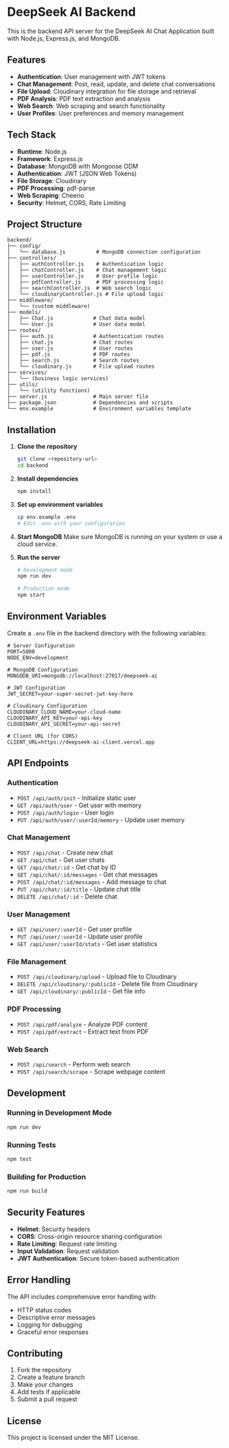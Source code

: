 # DeepSeek AI Backend

This is the backend API server for the DeepSeek AI Chat Application built with Node.js, Express.js, and MongoDB.

## Features

- **Authentication**: User management with JWT tokens
- **Chat Management**: Post, read, update, and delete chat conversations
- **File Upload**: Cloudinary integration for file storage and retrieval
- **PDF Analysis**: PDF text extraction and analysis
- **Web Search**: Web scraping and search functionality
- **User Profiles**: User preferences and memory management

## Tech Stack

- **Runtime**: Node.js
- **Framework**: Express.js
- **Database**: MongoDB with Mongoose ODM
- **Authentication**: JWT (JSON Web Tokens)
- **File Storage**: Cloudinary
- **PDF Processing**: pdf-parse
- **Web Scraping**: Cheerio
- **Security**: Helmet, CORS, Rate Limiting

## Project Structure

```
backend/
├── config/
│   └── database.js          # MongoDB connection configuration
├── controllers/
│   ├── authController.js    # Authentication logic
│   ├── chatController.js    # Chat management logic
│   ├── userController.js    # User profile logic
│   ├── pdfController.js     # PDF processing logic
│   ├── searchController.js  # Web search logic
│   └── cloudinaryController.js # File upload logic
├── middleware/
│   └── (custom middleware)
├── models/
│   ├── Chat.js             # Chat data model
│   └── User.js             # User data model
├── routes/
│   ├── auth.js             # Authentication routes
│   ├── chat.js             # Chat routes
│   ├── user.js             # User routes
│   ├── pdf.js              # PDF routes
│   ├── search.js           # Search routes
│   └── cloudinary.js       # File upload routes
├── services/
│   └── (business logic services)
├── utils/
│   └── (utility functions)
├── server.js               # Main server file
├── package.json            # Dependencies and scripts
└── env.example             # Environment variables template
```

## Installation

1. **Clone the repository**
   ```bash
   git clone <repository-url>
   cd backend
   ```

2. **Install dependencies**
   ```bash
   npm install
   ```

3. **Set up environment variables**
   ```bash
   cp env.example .env
   # Edit .env with your configuration
   ```

4. **Start MongoDB**
   Make sure MongoDB is running on your system or use a cloud service.

5. **Run the server**
   ```bash
   # Development mode
   npm run dev
   
   # Production mode
   npm start
   ```

## Environment Variables

Create a `.env` file in the backend directory with the following variables:

```env
# Server Configuration
PORT=5000
NODE_ENV=development

# MongoDB Configuration
MONGODB_URI=mongodb://localhost:27017/deepseek-ai

# JWT Configuration
JWT_SECRET=your-super-secret-jwt-key-here

# Cloudinary Configuration
CLOUDINARY_CLOUD_NAME=your-cloud-name
CLOUDINARY_API_KEY=your-api-key
CLOUDINARY_API_SECRET=your-api-secret

# Client URL (for CORS)
CLIENT_URL=https://deepseek-ai-client.vercel.app
```

## API Endpoints

### Authentication
- `POST /api/auth/init` - Initialize static user
- `GET /api/auth/user` - Get user with memory
- `POST /api/auth/login` - User login
- `PUT /api/auth/user/:userId/memory` - Update user memory

### Chat Management
- `POST /api/chat` - Create new chat
- `GET /api/chat` - Get user chats
- `GET /api/chat/:id` - Get chat by ID
- `GET /api/chat/:id/messages` - Get chat messages
- `POST /api/chat/:id/messages` - Add message to chat
- `PUT /api/chat/:id/title` - Update chat title
- `DELETE /api/chat/:id` - Delete chat

### User Management
- `GET /api/user/:userId` - Get user profile
- `PUT /api/user/:userId` - Update user profile
- `GET /api/user/:userId/stats` - Get user statistics

### File Management
- `POST /api/cloudinary/upload` - Upload file to Cloudinary
- `DELETE /api/cloudinary/:publicId` - Delete file from Cloudinary
- `GET /api/cloudinary/:publicId` - Get file info

### PDF Processing
- `POST /api/pdf/analyze` - Analyze PDF content
- `POST /api/pdf/extract` - Extract text from PDF

### Web Search
- `POST /api/search` - Perform web search
- `POST /api/search/scrape` - Scrape webpage content

## Development

### Running in Development Mode
```bash
npm run dev
```

### Running Tests
```bash
npm test
```

### Building for Production
```bash
npm run build
```

## Security Features

- **Helmet**: Security headers
- **CORS**: Cross-origin resource sharing configuration
- **Rate Limiting**: Request rate limiting
- **Input Validation**: Request validation
- **JWT Authentication**: Secure token-based authentication

## Error Handling

The API includes comprehensive error handling with:
- HTTP status codes
- Descriptive error messages
- Logging for debugging
- Graceful error responses

## Contributing

1. Fork the repository
2. Create a feature branch
3. Make your changes
4. Add tests if applicable
5. Submit a pull request

## License

This project is licensed under the MIT License.

